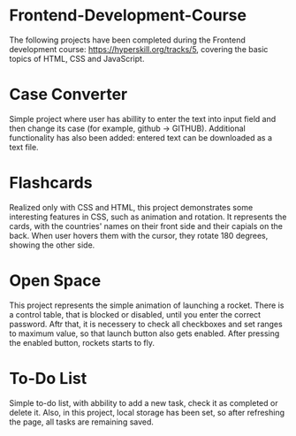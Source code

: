 # Frontend-Development-Course
The following projects have been completed during the Frontend development course: https://hyperskill.org/tracks/5, covering the basic topics of HTML, CSS and JavaScript. 

# Case Converter
Simple project where user has abillity to enter the text into input field and then change its case (for example, github -> GITHUB). Additional functionality has also been added: entered text can be downloaded as a text file.  

# Flashcards
Realized only with CSS and HTML, this project demonstrates some interesting features in CSS, such as animation and rotation. It represents the cards, with the countries' names on their front side and their capials on the back. When user hovers them with the cursor, they rotate 180 degrees, showing the other side. 

# Open Space
This project represents the simple animation of launching a rocket. There is a control table, that is blocked or disabled, until you enter the correct password. Aftr that, it is necessery to check all checkboxes and set ranges to maximum value, so that launch button also gets enabled. After pressing the enabled button, rockets starts to fly.  

# To-Do List 
Simple to-do list, with abbility to add a new task, check it as completed or delete it. Also, in this project, local storage has been set, so after refreshing the page, all tasks are remaining saved. 
